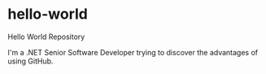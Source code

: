 # hello-world
Hello World Repository

I'm a .NET Senior Software Developer trying to discover the advantages of using GitHub.
